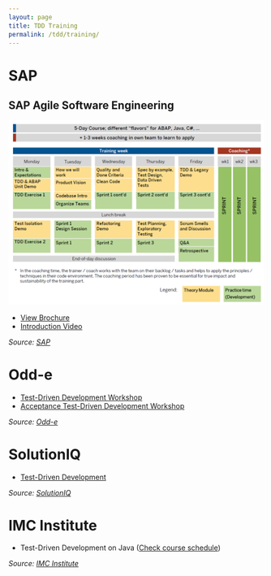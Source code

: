 ```yaml
---
layout: page
title: TDD Training
permalink: /tdd/training/
---
```


# SAP

## SAP Agile Software Engineering

![SAP AgileSE Course Structure](/img/sap_agilese_course.png)

- [View Brochure](https://s3-ap-southeast-1.amazonaws.com/pacroy/ASE+Training+Information.pdf)
- [Introduction Video](https://www.youtube.com/watch?v=oxFpedbxgSs)

_Source: [SAP](https://wiki.scn.sap.com/wiki/display/ATopics/Agile+Software+Engineering+Home)_

# Odd-e

- [Test-Driven Development Workshop](https://www.odd-e.com/courses/test-driven-development-workshop.html)
- [Acceptance Test-Driven Development Workshop](https://www.odd-e.com/courses/acceptance-test-driven-development-workshop.html)

_Source: [Odd-e](https://www.odd-e.com/)_

# SolutionIQ

- [Test-Driven Development](http://www.solutionsiq.com/wp-content/uploads/2016/03/SIQ-Course-Brief-Test-Driven-Development.pdf)

_Source: [SolutionIQ](http://www.solutionsiq.com/)_

# IMC Institute

- Test-Driven Development on Java ([Check course schedule](http://www.imcinstitute.com/training/training-schedule))

_Source: [IMC Institute](http://www.imcinstitute.com)_